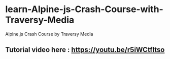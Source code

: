 # learn-Alpine-js-Crash-Course-with-Traversy-Media
Alpine.js Crash Course by Traversy Media

## Tutorial video here : https://youtu.be/r5iWCtfltso